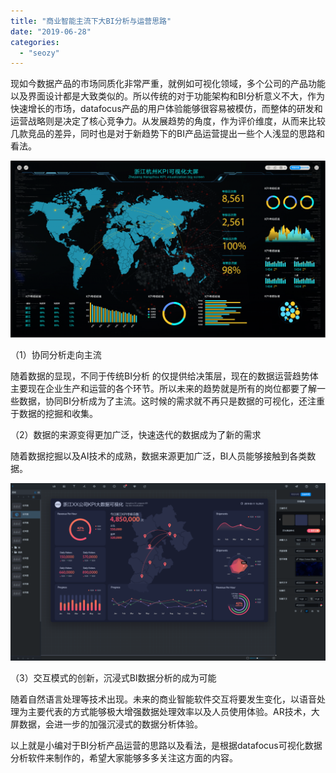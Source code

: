 ```yaml
---
title: "商业智能主流下大BI分析与运营思路"
date: "2019-06-28"
categories: 
  - "seozy"
---
```


现如今数据产品的市场同质化非常严重，就例如可视化领域，多个公司的产品功能以及界面设计都是大致类似的。所以传统的对于功能架构和BI分析意义不大，作为快速增长的市场，datafocus产品的用户体验能够很容易被模仿，而整体的研发和运营战略则是决定了核心竞争力。从发展趋势的角度，作为评价维度，从而来比较几款竞品的差异，同时也是对于新趋势下的BI产品运营提出一些个人浅显的思路和看法。

![](images/daping-08-2-1024x575.png)

（1）协同分析走向主流

随着数据的显现，不同于传统BI分析 的仅提供给决策层，现在的数据运营趋势体主要现在企业生产和运营的各个环节。所以未来的趋势就是所有的岗位都要了解一些数据，协同BI分析成为了主流。这时候的需求就不再只是数据的可视化，还注重于数据的挖掘和收集。

（2）数据的来源变得更加广泛，快速迭代的数据成为了新的需求

随着数据挖掘以及AI技术的成熟，数据来源更加广泛，BI人员能够接触到各类数据。

![](images/word-image-318-1024x576.png)

（3）交互模式的创新，沉浸式BI数据分析的成为可能

随着自然语言处理等技术出现。未来的商业智能软件交互将要发生变化，以语音处理为主要代表的方式能够极大增强数据处理效率以及人员使用体验。AR技术，大屏数据，会进一步的加强沉浸式的数据分析体验。

以上就是小编对于BI分析产品运营的思路以及看法，是根据datafocus可视化数据分析软件来制作的，希望大家能够多多关注这方面的内容。
